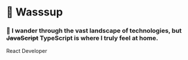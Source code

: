 # 👋 Wasssup
### 🔭 I wander through the vast landscape of technologies, but ~~JavaScript~~ TypeScript is where I truly feel at home.

React Developer
